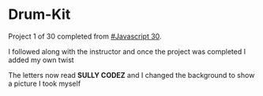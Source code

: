 # Drum-Kit
Project 1 of 30 completed from [#Javascript 30](https://courses.wesbos.com/account).

I followed along with the instructor and once the project was completed I added my own twist

The letters now read **SULLY CODEZ** and I changed the background to show a picture I took myself 